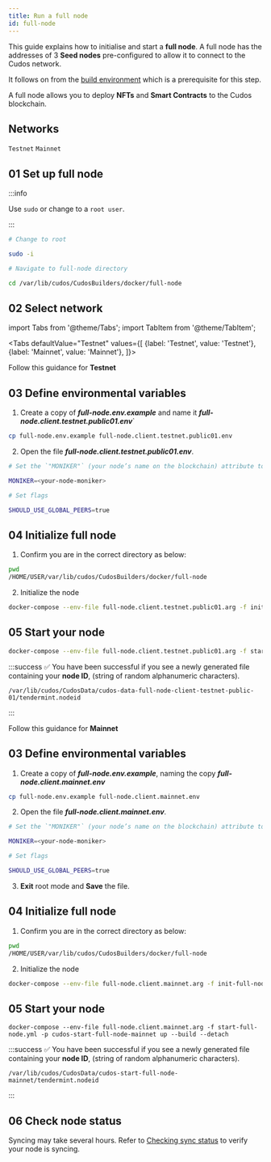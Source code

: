 ```yaml
---
title: Run a full node
id: full-node
---
```


This guide explains how to initialise and start a **full node**. A full node has the addresses of 3 **Seed nodes** pre-configured to allow it to connect to the Cudos network. 

It follows on from the [build environment](/docs/node/prerequisites/build-envt) which is a prerequisite for this step. 

A full node allows you to deploy **NFTs** and **Smart Contracts** to the Cudos blockchain. 

## Networks

`Testnet`
`Mainnet`

## 01 Set up full node

:::info

Use `sudo` or change to a `root user`.

:::

```bash
# Change to root

sudo -i

# Navigate to full-node directory

cd /var/lib/cudos/CudosBuilders/docker/full-node
```

## 02 Select network 


import Tabs from '@theme/Tabs';
import TabItem from '@theme/TabItem';


<Tabs
  defaultValue="Testnet"
  values={[
    {label: 'Testnet', value: 'Testnet'},
    {label: 'Mainnet', value: 'Mainnet'},
  ]}>

<TabItem value="Testnet">

Follow this guidance for **Testnet**

## 03 Define environmental variables
 
1. Create a copy of ***full-node.env.example*** and name it ***full-node.client.testnet.public01.env***`

```bash
cp full-node.env.example full-node.client.testnet.public01.env
```

2. Open the file ***full-node.client.testnet.public01.env***. 
 
```bash
# Set the `"MONIKER"` (your node’s name on the blockchain) attribute to your desired name:

MONIKER=<your-node-moniker>

# Set flags 

SHOULD_USE_GLOBAL_PEERS=true

```

## 04 Initialize full node

1. Confirm you are in the correct directory as below:

```bash
pwd
/HOME/USER/var/lib/cudos/CudosBuilders/docker/full-node
```

2. Initialize the node

```bash
docker-compose --env-file full-node.client.testnet.public01.arg -f init-full-node.yml -p cudos-init-full-node-client-testnet-public-01 up --build
```

## 05 Start your node

```bash
docker-compose --env-file full-node.client.testnet.public01.arg -f start-full-node.yml -p cudos-start-full-node-client-testnet-public-01 up --build --detach
```

:::success ✅ 
You have been successful if you see a newly generated file containing your **node ID**, (string of random alphanumeric characters).

`/var/lib/cudos/CudosData/cudos-data-full-node-client-testnet-public-01/tendermint.nodeid`

:::

</TabItem>
<TabItem value="Mainnet">

Follow this guidance for **Mainnet**

## 03 Define environmental variables
  
1. Create a copy of ***full-node.env.example***, naming the copy ***full-node.client.mainnet.env***

```bash
cp full-node.env.example full-node.client.mainnet.env
```

2. Open the file ***full-node.client.mainnet.env***. 
 
```bash
# Set the `"MONIKER"` (your node’s name on the blockchain) attribute to your desired name:

MONIKER=<your-node-moniker>

# Set flags 

SHOULD_USE_GLOBAL_PEERS=true
```

3. **Exit** root mode and **Save** the file.

## 04 Initialize full node

1. Confirm you are in the correct directory as below:

```bash
pwd
/HOME/USER/var/lib/cudos/CudosBuilders/docker/full-node
```

2. Initialize the node

```bash
docker-compose --env-file full-node.client.mainnet.arg -f init-full-node.yml -p cudos-init-full-node-mainnet up --build
```

## 05 Start your node

```
docker-compose --env-file full-node.client.mainnet.arg -f start-full-node.yml -p cudos-start-full-node-mainnet up --build --detach
```

:::success ✅ 
You have been successful if you see a newly generated file containing your **node ID**, (string of random alphanumeric characters).

`/var/lib/cudos/CudosData/cudos-start-full-node-mainnet/tendermint.nodeid`

:::

  </TabItem>
</Tabs>

## 06 Check node status

Syncing may take several hours. Refer to [Checking sync status](./check-sync) to verify your node is syncing. 




